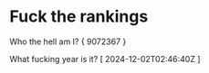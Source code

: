 # Fuck the rankings

Who the hell am I?
{ 9072367 }

What fucking year is it?
[ 2024-12-02T02:46:40Z ]
